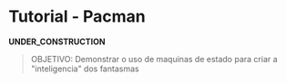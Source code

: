 # Tutorial - Pacman

__UNDER_CONSTRUCTION__

> OBJETIVO: Demonstrar o uso de maquinas de estado para criar a "inteligencia" dos fantasmas
